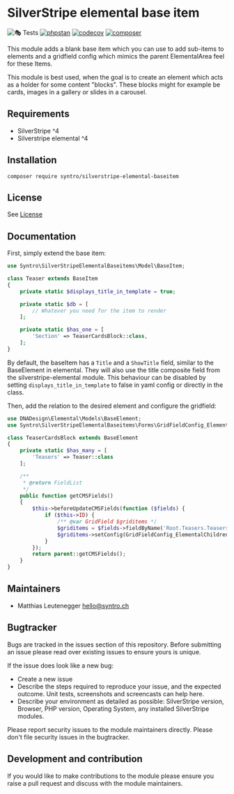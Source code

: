 # SilverStripe elemental base item

![🎭 Tests](https://github.com/syntro-opensource/silverstripe-elemental-baseitem/workflows/%F0%9F%8E%AD%20Tests/badge.svg)
[![phpstan](https://img.shields.io/badge/PHPStan-enabled-success)](https://github.com/phpstan/phpstan)
[![codecov](https://codecov.io/gh/syntro-opensource/silverstripe-elemental-baseitem/branch/master/graph/badge.svg)](https://codecov.io/gh/syntro-opensource/silverstripe-elemental-baseitem)
[![composer](https://img.shields.io/packagist/dt/syntro/silverstripe-elemental-baseitem?color=success&logo=composer)](https://packagist.org/packages/syntro/silverstripe-elemental-baseitem)



This module adds a blank base item which you can use to add sub-items to elements
and a gridfield config which mimics the parent ElementalArea feel for these Items.

This module is best used, when the goal is to create an element which acts as a
holder for some content "blocks". These blocks might for example be cards,
images in a gallery or slides in a carousel.



## Requirements

* SilverStripe ^4
* Silverstripe elemental ^4

## Installation

```
composer require syntro/silverstripe-elemental-baseitem
```


## License
See [License](license.md)

## Documentation

First, simply extend the base item:

```php
use Syntro\SilverStripeElementalBaseitems\Model\BaseItem;

class Teaser extends BaseItem
{
    private static $displays_title_in_template = true;

    private static $db = [
        // Whatever you need for the item to render
    ];

    private static $has_one = [
        'Section' => TeaserCardsBlock::class,
    ];
}
```
By default, the baseItem has a `Title` and a `ShowTitle` field, similar to the
BaseElement in elemental. They will also use the title composite field from the
silverstripe-elemental module. This behaviour can be disabled by setting
`displays_title_in_template` to false in yaml config or directly in the class.

Then, add the relation to the desired element and configure the gridfield:
```php
use DNADesign\Elemental\Models\BaseElement;
use Syntro\SilverStripeElementalBaseitems\Forms\GridFieldConfig_ElementalChildren;

class TeaserCardsBlock extends BaseElement
{
    private static $has_many = [
        'Teasers' => Teaser::class
    ];

    /**
     * @return FieldList
     */
    public function getCMSFields()
    {
        $this->beforeUpdateCMSFields(function ($fields) {
            if ($this->ID) {
                /** @var GridField $griditems */
                $griditems = $fields->fieldByName('Root.Teasers.Teasers');
                $griditems->setConfig(GridFieldConfig_ElementalChildren::create());
            }
        });
        return parent::getCMSFields();
    }
}
```


## Maintainers
 * Matthias Leutenegger <hello@syntro.ch>

## Bugtracker
Bugs are tracked in the issues section of this repository. Before submitting an issue please read over
existing issues to ensure yours is unique.

If the issue does look like a new bug:

 - Create a new issue
 - Describe the steps required to reproduce your issue, and the expected outcome. Unit tests, screenshots
 and screencasts can help here.
 - Describe your environment as detailed as possible: SilverStripe version, Browser, PHP version,
 Operating System, any installed SilverStripe modules.

Please report security issues to the module maintainers directly. Please don't file security issues in the bugtracker.

## Development and contribution
If you would like to make contributions to the module please ensure you raise a pull request and discuss with the module maintainers.
